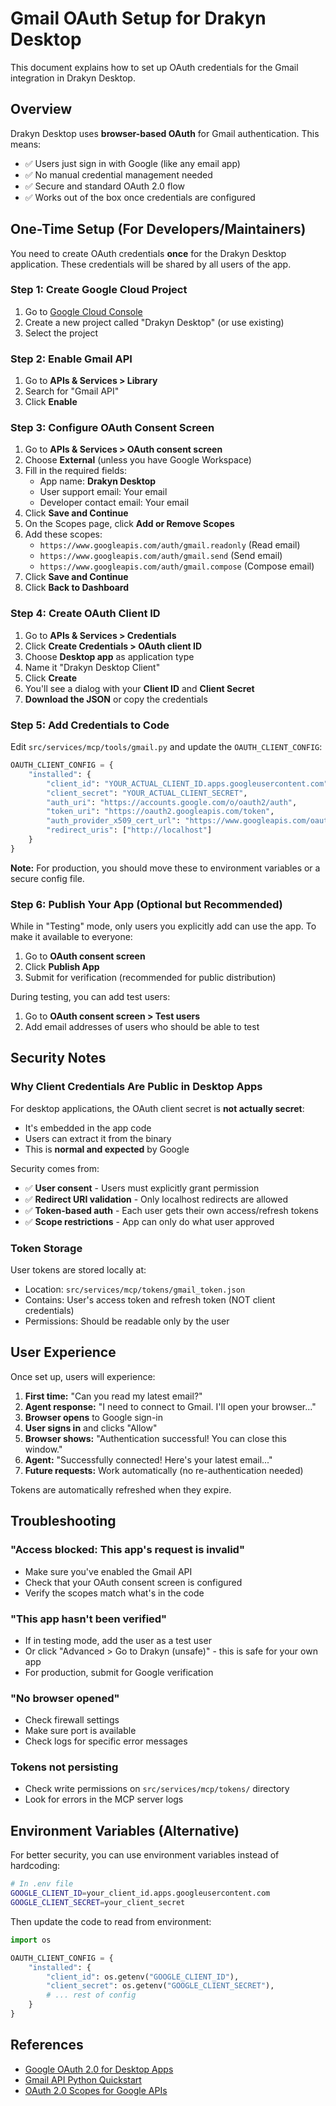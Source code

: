 # Gmail OAuth Setup for Drakyn Desktop

This document explains how to set up OAuth credentials for the Gmail integration in Drakyn Desktop.

## Overview

Drakyn Desktop uses **browser-based OAuth** for Gmail authentication. This means:
- ✅ Users just sign in with Google (like any email app)
- ✅ No manual credential management needed
- ✅ Secure and standard OAuth 2.0 flow
- ✅ Works out of the box once credentials are configured

## One-Time Setup (For Developers/Maintainers)

You need to create OAuth credentials **once** for the Drakyn Desktop application. These credentials will be shared by all users of the app.

### Step 1: Create Google Cloud Project

1. Go to [Google Cloud Console](https://console.cloud.google.com)
2. Create a new project called "Drakyn Desktop" (or use existing)
3. Select the project

### Step 2: Enable Gmail API

1. Go to **APIs & Services > Library**
2. Search for "Gmail API"
3. Click **Enable**

### Step 3: Configure OAuth Consent Screen

1. Go to **APIs & Services > OAuth consent screen**
2. Choose **External** (unless you have Google Workspace)
3. Fill in the required fields:
   - App name: **Drakyn Desktop**
   - User support email: Your email
   - Developer contact email: Your email
4. Click **Save and Continue**
5. On the Scopes page, click **Add or Remove Scopes**
6. Add these scopes:
   - `https://www.googleapis.com/auth/gmail.readonly` (Read email)
   - `https://www.googleapis.com/auth/gmail.send` (Send email)
   - `https://www.googleapis.com/auth/gmail.compose` (Compose email)
7. Click **Save and Continue**
8. Click **Back to Dashboard**

### Step 4: Create OAuth Client ID

1. Go to **APIs & Services > Credentials**
2. Click **Create Credentials > OAuth client ID**
3. Choose **Desktop app** as application type
4. Name it "Drakyn Desktop Client"
5. Click **Create**
6. You'll see a dialog with your **Client ID** and **Client Secret**
7. **Download the JSON** or copy the credentials

### Step 5: Add Credentials to Code

Edit `src/services/mcp/tools/gmail.py` and update the `OAUTH_CLIENT_CONFIG`:

```python
OAUTH_CLIENT_CONFIG = {
    "installed": {
        "client_id": "YOUR_ACTUAL_CLIENT_ID.apps.googleusercontent.com",
        "client_secret": "YOUR_ACTUAL_CLIENT_SECRET",
        "auth_uri": "https://accounts.google.com/o/oauth2/auth",
        "token_uri": "https://oauth2.googleapis.com/token",
        "auth_provider_x509_cert_url": "https://www.googleapis.com/oauth2/v1/certs",
        "redirect_uris": ["http://localhost"]
    }
}
```

**Note:** For production, you should move these to environment variables or a secure config file.

### Step 6: Publish Your App (Optional but Recommended)

While in "Testing" mode, only users you explicitly add can use the app. To make it available to everyone:

1. Go to **OAuth consent screen**
2. Click **Publish App**
3. Submit for verification (recommended for public distribution)

During testing, you can add test users:
1. Go to **OAuth consent screen > Test users**
2. Add email addresses of users who should be able to test

## Security Notes

### Why Client Credentials Are Public in Desktop Apps

For desktop applications, the OAuth client secret is **not actually secret**:
- It's embedded in the app code
- Users can extract it from the binary
- This is **normal and expected** by Google

Security comes from:
- ✅ **User consent** - Users must explicitly grant permission
- ✅ **Redirect URI validation** - Only localhost redirects are allowed
- ✅ **Token-based auth** - Each user gets their own access/refresh tokens
- ✅ **Scope restrictions** - App can only do what user approved

### Token Storage

User tokens are stored locally at:
- Location: `src/services/mcp/tokens/gmail_token.json`
- Contains: User's access token and refresh token (NOT client credentials)
- Permissions: Should be readable only by the user

## User Experience

Once set up, users will experience:

1. **First time:** "Can you read my latest email?"
2. **Agent response:** "I need to connect to Gmail. I'll open your browser..."
3. **Browser opens** to Google sign-in
4. **User signs in** and clicks "Allow"
5. **Browser shows:** "Authentication successful! You can close this window."
6. **Agent:** "Successfully connected! Here's your latest email..."
7. **Future requests:** Work automatically (no re-authentication needed)

Tokens are automatically refreshed when they expire.

## Troubleshooting

### "Access blocked: This app's request is invalid"
- Make sure you've enabled the Gmail API
- Check that your OAuth consent screen is configured
- Verify the scopes match what's in the code

### "This app hasn't been verified"
- If in testing mode, add the user as a test user
- Or click "Advanced > Go to Drakyn (unsafe)" - this is safe for your own app
- For production, submit for Google verification

### "No browser opened"
- Check firewall settings
- Make sure port is available
- Check logs for specific error messages

### Tokens not persisting
- Check write permissions on `src/services/mcp/tokens/` directory
- Look for errors in the MCP server logs

## Environment Variables (Alternative)

For better security, you can use environment variables instead of hardcoding:

```bash
# In .env file
GOOGLE_CLIENT_ID=your_client_id.apps.googleusercontent.com
GOOGLE_CLIENT_SECRET=your_client_secret
```

Then update the code to read from environment:

```python
import os

OAUTH_CLIENT_CONFIG = {
    "installed": {
        "client_id": os.getenv("GOOGLE_CLIENT_ID"),
        "client_secret": os.getenv("GOOGLE_CLIENT_SECRET"),
        # ... rest of config
    }
}
```

## References

- [Google OAuth 2.0 for Desktop Apps](https://developers.google.com/identity/protocols/oauth2/native-app)
- [Gmail API Python Quickstart](https://developers.google.com/gmail/api/quickstart/python)
- [OAuth 2.0 Scopes for Google APIs](https://developers.google.com/identity/protocols/oauth2/scopes#gmail)
